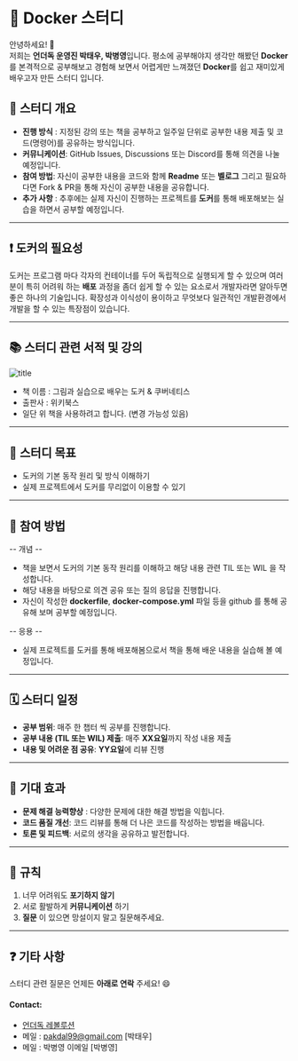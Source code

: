 # 🐋 Docker 스터디

안녕하세요! 👋  
저희는 **언더독 운영진 박태우, 박병영**입니다. 평소에 공부해야지 생각만 해봤던 **Docker** 를 본격적으로 공부해보고 경험해 보면서 어렵게만 느껴졌던 **Docker**를 쉽고 재미있게 배우고자 만든 스터디 입니다.

## 📌 스터디 개요

- **진행 방식** : 지정된 강의 또는 책을 공부하고 일주일 단위로 공부한 내용 제출 및 코드(명령어)를 공유하는 방식입니다.
- **커뮤니케이션**: GitHub Issues, Discussions 또는 Discord를 통해 의견을 나눌 예정입니다.
- **참여 방법**: 자신이 공부한 내용을 코드와 함께 **Readme** 또는 **벨로그** 그리고  필요하다면 Fork & PR을 통해 자신이 공부한 내용을 공유합니다.
- **추가 사항** : 추후에는 실제 자신이 진행하는 프로젝트를 **도커**를 통해 배포해보는 실습을 하면서 공부할 예정입니다.

---

## ❗ 도커의 필요성
도커는 프로그램 마다 각자의 컨테이너를 두어 독립적으로 실행되게 할 수 있으며 여러분이 특히 어려워 하는 **배포** 과정을 좀더 쉽게 할 수 있는 요소로서 개발자라면 알아두면 좋은 하나의 기술입니다. 확장성과 이식성이 용이하고 무엇보다 일관적인 개발환경에서 개발을 할 수 있는 특장점이 있습니다.


---

## 📚 스터디 관련 서적 및 강의

![title](https://image.yes24.com/goods/108431011/XL)   

- 책 이름 : 그림과 실습으로 배우는 도커 & 쿠버네티스 
- 출판사 : 위키북스
- 일단 위 책을 사용하려고 합니다. (변경 가능성 있음)
---

## 🎯 스터디 목표
- 도커의 기본 동작 원리 및 방식 이해하기
- 실제 프로젝트에서 도커를 무리없이 이용할 수 있기

---

## 📝 참여 방법

-- 개념 --
* 책을 보면서 도커의 기본 동작 원리를 이해하고 해당 내용 관련 TIL 또는 WIL 을 작성합니다.
* 해당 내용을 바탕으로 의견 공유 또는 질의 응답을 진행합니다.
* 자신이 작성한 **dockerfile**, **docker-compose.yml** 파일 등을 github 를 통해 공유해 보며 공부할 예정입니다.

-- 응용 --
* 실제 프로젝트를 도커를 통해 배포해봄으로서 책을 통해 배운 내용을 실습해 볼 예정입니다.


---

## 🗓 스터디 일정

- **공부 범위**: 매주 한 챕터 씩 공부를 진행합니다.
- **공부 내용 (TIL 또는 WIL) 제출**: 매주 **XX요일**까지 작성 내용 제출
- **내용 및 어려운 점 공유**: **YY요일**에 리뷰 진행

---

## 🎉 기대 효과

- **문제 해결 능력향상** : 다양한 문제에 대한 해결 방법을 익힙니다.
- **코드 품질 개선**: 코드 리뷰를 통해 더 나은 코드를 작성하는 방법을 배웁니다.
- **토론 및 피드백**: 서로의 생각을 공유하고 발전합니다.

---

## 📜 규칙

1. 너무 어려워도 **포기하지 않기**
2. 서로 활발하게 **커뮤니케이션** 하기
3. **질문** 이 있으면 망설이지 말고 질문해주세요.


---

## ❓ 기타 사항

스터디 관련 질문은 언제든 **아래로 연락** 주세요! 😄

#### Contact:
- [언더독 레볼루션](https://udr.oopy.io/)
- 메일 : pakdal99@gmail.com [박태우]
- 메일 : 박병영 이메일 [박병영]

